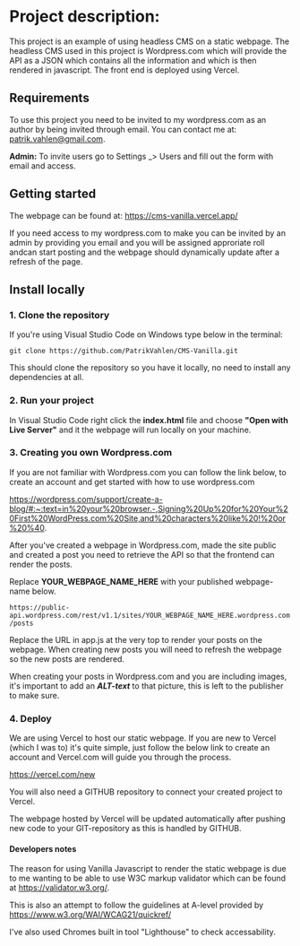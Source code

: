 # Project description:


This project is an example of using headless CMS on a static webpage. The headless CMS used in this project is Wordpress.com which will provide 
the API as a JSON which contains all the information and which is then rendered in javascript. The front end is deployed using Vercel. 

## Requirements

To use this project you need to be invited to my wordpress.com as an author by being invited through email. You can contact me at: patrik.vahlen@gmail.com.

**Admin:** To invite users go to Settings _> Users and fill out the form with email and access.  

## Getting started

The webpage can be found at: https://cms-vanilla.vercel.app/

If you need access to my wordpress.com to make you can be invited by an admin by providing you email and you will be assigned approriate roll andcan start posting and the webpage should dynamically update after a refresh of the page.

## Install locally

### 1. Clone the repository

If you're using Visual Studio Code on Windows type below in the terminal:

```git clone https://github.com/PatrikVahlen/CMS-Vanilla.git```

This should clone the repository so you have it locally, no need to install any dependencies at all.

### 2. Run your project

In Visual Studio Code right click the **index.html** file and choose **"Open with Live Server"** and it the webpage will run locally on your machine.

### 3. Creating you own Wordpress.com

If you are not familiar with Wordpress.com you can follow the link below, to create an account and get started with how to use wordpress.com

https://wordpress.com/support/create-a-blog/#:~:text=in%20your%20browser.-,Signing%20Up%20for%20Your%20First%20WordPress.com%20Site,and%20characters%20like%20!%20or%20%40.

After you've created a webpage in Wordpress.com, made the site public and created a post you need to retrieve the API so that the frontend can render the posts.

Replace **YOUR_WEBPAGE_NAME_HERE** with your published webpage-name below. 

```https://public-api.wordpress.com/rest/v1.1/sites/YOUR_WEBPAGE_NAME_HERE.wordpress.com/posts```

Replace the URL in app.js at the very top to render your posts on the webpage. When creating new posts you will need to refresh the webpage so the new posts are rendered.

When creating your posts in Wordpress.com and you are including images, it's important to add an **_ALT-text_** to that picture, this is left to the publisher to make sure.

### 4. Deploy

We are using Vercel to host our static webpage. If you are new to Vercel (which I was to) it's quite simple, just follow the below link to create an account and Vercel.com will guide you through the process. 

https://vercel.com/new

You will also need a GITHUB repository to connect your created project to Vercel. 

The webpage hosted by Vercel will be updated automatically after pushing new code to your GIT-repository as this is handled by GITHUB.

#### Developers notes

The reason for using Vanilla Javascript to render the static webpage is due to me wanting to be able to use
W3C markup validator which can be found at https://validator.w3.org/.

This is also an attempt to follow the guidelines at A-level provided by https://www.w3.org/WAI/WCAG21/quickref/

I've also used Chromes built in tool "Lighthouse" to check accessability.



